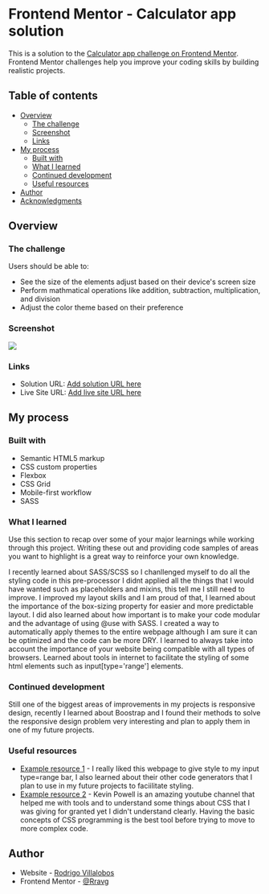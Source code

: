 # Frontend Mentor - Calculator app solution

This is a solution to the [Calculator app challenge on Frontend Mentor](https://www.frontendmentor.io/challenges/calculator-app-9lteq5N29). Frontend Mentor challenges help you improve your coding skills by building realistic projects. 

## Table of contents

- [Overview](#overview)
  - [The challenge](#the-challenge)
  - [Screenshot](#screenshot)
  - [Links](#links)
- [My process](#my-process)
  - [Built with](#built-with)
  - [What I learned](#what-i-learned)
  - [Continued development](#continued-development)
  - [Useful resources](#useful-resources)
- [Author](#author)
- [Acknowledgments](#acknowledgments)


## Overview

### The challenge

Users should be able to:

- See the size of the elements adjust based on their device's screen size
- Perform mathmatical operations like addition, subtraction, multiplication, and division
- Adjust the color theme based on their preference
<!-- - **Bonus**: Have their initial theme preference checked using `prefers-color-scheme` and have any additional changes saved in the browser (This feature is still under development)-->

### Screenshot

![](./design/screenshot.jpg)


### Links

- Solution URL: [Add solution URL here](https://github.com/Rravg/Calculator-app)
- Live Site URL: [Add live site URL here](https://rravg.github.io/Calculator-app/)

## My process

### Built with

- Semantic HTML5 markup
- CSS custom properties
- Flexbox
- CSS Grid
- Mobile-first workflow
- SASS

### What I learned

Use this section to recap over some of your major learnings while working through this project. Writing these out and providing code samples of areas you want to highlight is a great way to reinforce your own knowledge.

I recently learned about SASS/SCSS so I chanllenged myself to do all the styling code in this pre-processor I didnt applied all the things that I would have wanted such as placeholders and mixins, this tell me I still need to improve. 
I improved my layout skills and I am proud of that, I learned about the importance of the box-sizing property for easier and more predictable layout. I did also learned about how important is to make your code modular and the advantage of using @use with SASS. 
I created a way to automatically apply themes to the entire webpage although I am sure it can be optimized and the code can be more DRY. 
I learned to always take into account the importance of your website being compatible with all types of browsers.
Learned about tools in internet to facilitate the styling of some html elements such as input[type='range'] elements. 



### Continued development

Still one of the biggest areas of improvements in my projects is responsive design, recently I learned about Boostrap and I found their methods to solve the responsive design problem very interesting and plan to apply them in one of my future projects. 


### Useful resources

- [Example resource 1](https://www.cssportal.com/) - I really liked this webpage to give style to my input type=range bar, I also learned about their other code generators that I plan to use in my future projects to faciilitate styling.
- [Example resource 2](https://www.youtube.com/user/KepowOb) - Kevin Powell is an amazing youtube channel that helped me with tools and to understand some things about CSS that I was giving for granted yet I didn't understand clearly. Having the basic concepts of CSS programming is the best tool before trying to move to more complex code.


## Author

- Website - [Rodrigo Villalobos]()
- Frontend Mentor - [@Rravg](https://www.frontendmentor.io/profile/Rravg)
